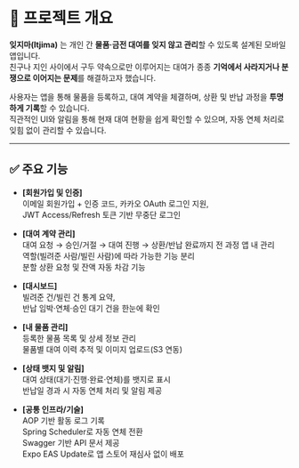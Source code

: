 # 📌 프로젝트 개요

**잊지마(Itjima)** 는 개인 간 **물품·금전 대여를 잊지 않고 관리**할 수 있도록 설계된 모바일 앱입니다.  
친구나 지인 사이에서 구두 약속으로만 이루어지는 대여가 종종 **기억에서 사라지거나 분쟁으로 이어지는 문제**를 해결하고자 했습니다.  

사용자는 앱을 통해 물품을 등록하고, 대여 계약을 체결하며, 상환 및 반납 과정을 **투명하게 기록**할 수 있습니다.  
직관적인 UI와 알림을 통해 현재 대여 현황을 쉽게 확인할 수 있으며, 자동 연체 처리로 잊힘 없이 관리할 수 있습니다.

---

## ✅ 주요 기능

- **[회원가입 및 인증]**  
  이메일 회원가입 + 인증 코드, 카카오 OAuth 로그인 지원,  
  JWT Access/Refresh 토큰 기반 무중단 로그인

- **[대여 계약 관리]**  
  대여 요청 → 승인/거절 → 대여 진행 → 상환/반납 완료까지 전 과정 앱 내 관리  
  역할(빌려준 사람/빌린 사람)에 따라 가능한 기능 분리  
  분할 상환 요청 및 잔액 자동 차감 기능

- **[대시보드]**  
  빌려준 건/빌린 건 통계 요약,  
  반납 임박·연체·승인 대기 건을 한눈에 확인

- **[내 물품 관리]**  
  등록한 물품 목록 및 상세 정보 관리  
  물품별 대여 이력 추적 및 이미지 업로드(S3 연동)

- **[상태 뱃지 및 알림]**  
  대여 상태(대기·진행·완료·연체)를 뱃지로 표시  
  반납일 경과 시 자동 연체 처리 및 알림 제공

- **[공통 인프라/기술]**  
  AOP 기반 활동 로그 기록  
  Spring Scheduler로 자동 연체 전환  
  Swagger 기반 API 문서 제공  
  Expo EAS Update로 앱 스토어 재심사 없이 배포
